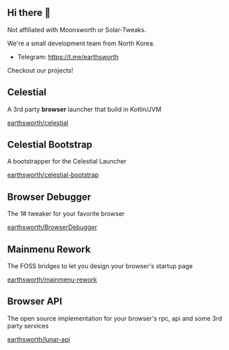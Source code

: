 ## Hi there 👋

Not affiliated with Moonsworth or Solar-Tweaks.

We're a small development team from North Korea.

- Telegram: https://t.me/earthsworth

Checkout our projects!

## Celestial

A 3rd party **browser** launcher that build in Kotlin/JVM

[earthsworth/celestial](https://codeberg.org/earthsworth/celestial)

## Celestial Bootstrap

A bootstrapper for the Celestial Launcher

[earthsworth/celestial-bootstrap](https://github.com/earthsworth/celestial-bootstrap)

## Browser Debugger

The 1# tweaker for your favorite browser

[earthsworth/BrowserDebugger](https://github.com/earthsworth/BrowserDebugger)

## Mainmenu Rework

The FOSS bridges to let you design your browser's startup page

[earthsworth/mainmenu-rework](https://github.com/earthsworth/mainmenu-rework)

## Browser API

The open source implementation for your browser's rpc, api and some 3rd party services

[earthsworth/lunar-api](https://codeberg.org/earthsworth/lunar-api)

